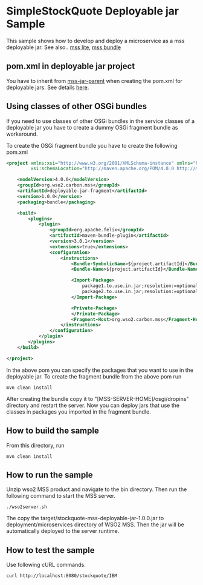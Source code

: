 # SimpleStockQuote Deployable jar Sample

This sample shows how to develop and deploy a microservice as a mss deployable jar.
See also.. [mss lite](../stockquote-mss-lite), [mss bundle](../stockquote-mss-bundle)


## pom.xml in deployable jar project


You have to inherit from [mss-jar-parent](../../mss-jar-parent) when creating the pom.xml for deployable jars. 
See details [here](../../mss-jar-parent).


## Using classes of other OSGi bundles


If you need to use classes of other OSGi bundles in the service classes of a deployable jar you have to 
create a dummy OSGi fragment bundle as workaround.

To create the OSGi fragment bundle you have to create the following pom.xml
```xml
<project xmlns:xsi="http://www.w3.org/2001/XMLSchema-instance" xmlns="http://maven.apache.org/POM/4.0.0"
         xsi:schemaLocation="http://maven.apache.org/POM/4.0.0 http://maven.apache.org/xsd/maven-4.0.0.xsd">

    <modelVersion>4.0.0</modelVersion>
    <groupId>org.wso2.carbon.mss</groupId>
    <artifactId>deployable-jar-fragment</artifactId>
    <version>1.0.0</version>
    <packaging>bundle</packaging>

    <build>
        <plugins>
            <plugin>
                <groupId>org.apache.felix</groupId>
                <artifactId>maven-bundle-plugin</artifactId>
                <version>3.0.1</version>
                <extensions>true</extensions>
                <configuration>
                    <instructions>
                        <Bundle-SymbolicName>${project.artifactId}</Bundle-SymbolicName>
                        <Bundle-Name>${project.artifactId}</Bundle-Name>

                        <Import-Package>
                            package1.to.use.in.jar;resolution:=optional,
                            package2.to.use.in.jar;resolution:=optional
                        </Import-Package>

                        <Private-Package>
                        </Private-Package>
                        <Fragment-Host>org.wso2.carbon.mss</Fragment-Host>
                    </instructions>
                </configuration>
            </plugin>
        </plugins>
    </build>

</project>
```

In the above pom you can specify the packages that you want to use in the deployable jar. 
To create the fragment bundle from the above pom run
```
mvn clean install
```

After creating the bundle copy it to "[MSS-SERVER-HOME]/osgi/dropins" directory and restart the server.
Now you can deploy jars that use the classes in packages you imported in the fragment bundle.


## How to build the sample



From this directory, run

```
mvn clean install
```

## How to run the sample



Unzip wso2 MSS product and navigate to the bin directory. Then run the following command to start the MSS server.
```
./wso2server.sh
```

The copy the target/stockquote-mss-deployable-jar-1.0.0.jar to deployment/microservices directory of WSO2 MSS.
Then the jar will be automatically deployed to the server runtime.


## How to test the sample



Use following cURL commands.
```
curl http://localhost:8080/stockquote/IBM
```

